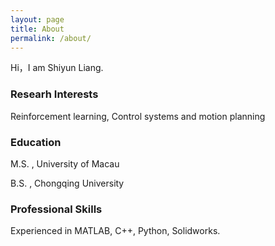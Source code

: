 ```yaml
---
layout: page
title: About
permalink: /about/
---
```


Hi，I am Shiyun Liang.

### Researh Interests

Reinforcement learning, Control systems and motion planning

### Education

M.S. , University of Macau                                                   	     	

B.S. ,	Chongqing University	

### Professional Skills
Experienced in MATLAB, C++, Python, Solidworks.







